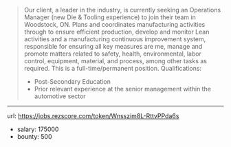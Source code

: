> Our client, a leader in the industry, is currently seeking an Operations Manager (new Die & Tooling experience) to join their team in Woodstock, ON.
> Plans and coordinates manufacturing activities through to ensure efficient production, develop and monitor Lean activities and a manufacturing continuous improvement system, responsible for ensuring all key measures are me, manage and promote matters related to safety, health, environmental, labor control, equipment, material, and process, among other tasks as required. 
> This is a full-time/permanent position.
> Qualifications:
> * Post-Secondary Education
> * Prior relevant experience at the senior management within the automotive sector
------
url: https://jobs.rezscore.com/token/Wnsszim8L-RttvPPda6s
- salary: 175000
- bounty: 500

